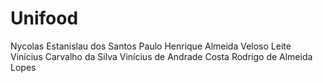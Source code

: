 # Unifood

Nycolas Estanislau dos Santos
Paulo Henrique Almeida Veloso Leite
Vinícius Carvalho da Silva
Vinícius de Andrade Costa
Rodrigo de Almeida Lopes

